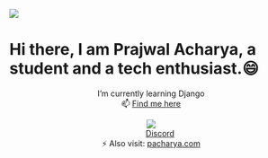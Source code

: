 ![](https://komarev.com/ghpvc/?username=meprajwal&color=green&style=plastic&label=Profile+Viwes)
<H1 aligh ="center">Hi there, I am Prajwal Acharya, a student and a tech enthusiast.😄</h1>
<center>
 I’m currently learning Django <br>
 📫 <u>Find me here</u> <br>

<a href ="https://twitter.com/acharya_prajwa1">            </i><img src="https://camo.githubusercontent.com/d187e41f9b00fe3127bc70c57e0bef354ef4c881e96489d3dc8dc0215e5d5ef8/68747470733a2f2f696d672e736869656c64732e696f2f62616467652f2d547769747465722d3030616365653f7374796c653d666c61742d737175617265266c6f676f3d54776974746572266c6f676f436f6c6f723d7768697465"></a><br>
<a href ="https://discordapp.com/users/846370185695068190">            </i><img src="https://cdn-icons.flaticon.com/png/128/3670/premium/3670157.png?token=exp=1659460185~hmac=ab9884e02f7df38907025055acfce0b3" width="32px" height="2px">Discord</a><br>
 ⚡ Also visit: <a href ="https://www.pacharya.com.np">pacharya.com</a>
</center>
<br> <br> <br> <br>

<p align ="center">
<img src="https://github-readme-stats.vercel.app/api?username=meprajwal&show_icons=true&theme=tokyonight" alt="">
</p>
